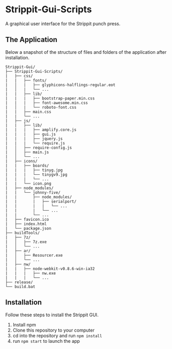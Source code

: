 # Strippit-Gui-Scripts
A graphical user interface for the Strippit punch press.


The Application
-----
Below a snapshot of the structure of files and folders of the application after installation.

```shell
Strippit-Gui/
├── Strippit-Gui-Scripts/
|	├── css/
|	|	├── fonts/
|   │   |	├── glyphicons-halflings-regular.eot
|   │   |	└── ...
|   |   ├── lib/
|   |   |	├── bootstrap-paper.min.css
|	|	|	├── font-awesome.min.css
|   │   |	└── roboto-font.css
|   |   ├── main.css
|   |   └── ...
|   ├── js/
|	|	├── lib/
|	|	|	├── amplify.core.js
|	|	|	├── gui.js
|	|	|	├── jquery.js
|	|	|	└── require.js
|   │   ├── require-config.js
|   │   ├── main.js
|   │   └── ...
|   ├── icons/
|   |   ├── boards/
|	|	|	├── tinyg.jpg
|	|	|	└── tinygv9.jpg
|	|	|	└── ...
|   |   └── icon.png
|   ├── node_modules/
|   |   └── johnny-five/
|   |       ├── node_modules/
|   |       |   ├── serialport/
|   |       |   |   └── ...
|   |       |   └── ...
|   |       └── ...
|   ├── favicon.ico
|   ├── index.html
|   └── package.json
├── buildTools/
|   ├── 7z/
|   │   ├── 7z.exe
|   │   └── ...
|   ├── ar/
|   │   ├── Resourcer.exe
|   │   └── ...
|   ├── nw/
|   |   ├── node-webkit-v0.8.6-win-ia32
|   |   |   ├── nw.exe
|   |   |   └── ...
├── release/
└── build.bat
```

Installation
-----
Follow these steps to install the Strippit GUI.

1. Install npm
2. Clone this repository to your computer
3. cd into the repository and run `npm install`
4. run `npm start` to launch the app
